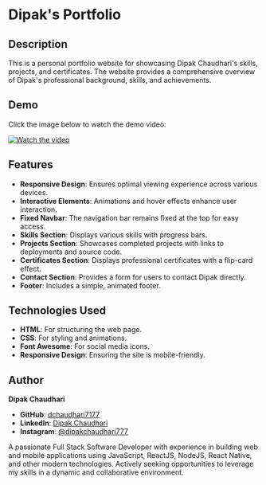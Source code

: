 
# Dipak's Portfolio

## Description
This is a personal portfolio website for showcasing Dipak Chaudhari's skills, projects, and certificates. The website provides a comprehensive overview of Dipak's professional background, skills, and achievements.

## Demo
Click the image below to watch the demo video:

[![Watch the video](https://img.youtube.com/vi/w_j3muVSUi8/0.jpg)](https://youtu.be/w_j3muVSUi8)


## Features
- **Responsive Design**: Ensures optimal viewing experience across various devices.
- **Interactive Elements**: Animations and hover effects enhance user interaction.
- **Fixed Navbar**: The navigation bar remains fixed at the top for easy access.
- **Skills Section**: Displays various skills with progress bars.
- **Projects Section**: Showcases completed projects with links to deployments and source code.
- **Certificates Section**: Displays professional certificates with a flip-card effect.
- **Contact Section**: Provides a form for users to contact Dipak directly.
- **Footer**: Includes a simple, animated footer.

## Technologies Used
- **HTML**: For structuring the web page.
- **CSS**: For styling and animations.
- **Font Awesome**: For social media icons.
- **Responsive Design**: Ensuring the site is mobile-friendly.

## Author
**Dipak Chaudhari**

- **GitHub**: [dchaudhari7177](https://github.com/dchaudhari7177)
- **LinkedIn**: [Dipak Chaudhari](https://www.linkedin.com/in/dipak-chaudhari-813669248)
- **Instagram**: [@dipakchaudhari777](https://www.instagram.com/dipakchaudhari777)

A passionate Full Stack Software Developer with experience in building web and mobile applications using JavaScript, ReactJS, NodeJS, React Native, and other modern technologies. Actively seeking opportunities to leverage my skills in a dynamic and collaborative environment.
```
